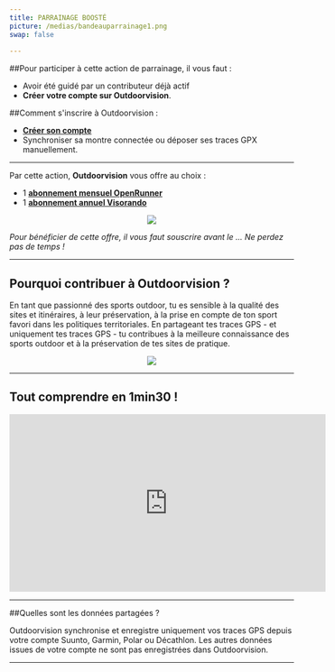 ```yaml
---
title: PARRAINAGE BOOSTÉ
picture: /medias/bandeauparrainage1.png
swap: false
 
---
```

 
##Pour participer à cette action de parrainage, il vous faut :
 
- Avoir été guidé par un contributeur déjà actif
- **Créer votre compte sur Outdoorvision**.
 
##Comment s'inscrire à Outdoorvision :
- **[Créer son compte](https://staging-auth.outdoorvision.fr/auth/realms/PRNSN/protocol/openid-connect/registrations?client_id=back1-outdoorgeovision-prnsn&response_type=code&redirect_uri=https://staging-back.outdoorvision.fr/auth/done/&scope=openid)**
- Synchroniser sa montre connectée ou déposer ses traces GPX manuellement.
 
<participate></participate>

 ---
 
Par cette action, **Outdoorvision** vous offre au choix :
 
- 1 **[abonnement mensuel OpenRunner](https://www.openrunner.com)**
- 1 **[abonnement annuel Visorando](https://www.visorando.com)**
 
<p align="center">
 <img src="/medias/challenge/banniere_lots_ut4m.png">
</p>

*Pour bénéficier de cette offre, il vous faut souscrire avant le ... Ne perdez pas de temps !*
 
---
 
## Pourquoi contribuer à Outdoorvision ?

En tant que passionné des sports outdoor, tu es sensible à la qualité des sites et itinéraires, à leur préservation, à la prise en compte de ton sport favori dans les politiques territoriales.
En partageant tes traces GPS - et uniquement tes traces GPS - tu contribues à la meilleure connaissance des sports outdoor et à la préservation de tes sites de pratique.
 
<p align="center">
 <img src="/medias/challenge/contribue_ut4m.png">
</p>
 
---
 
## Tout comprendre en 1min30 !
<p align="center">
 <iframe width="560" height="315" src="https://www.youtube.com/embed/fMkJ--vPamA?si=SxuhFIjWeJ6jFW_b" title="YouTube video player" title="YouTube video player" frameborder="0" allow="accelerometer; autoplay; clipboard-write; encrypted-media; gyroscope; picture-in-picture" allowfullscreen></iframe>
</p> 

---
 
##Quelles sont les données partagées ?

Outdoorvision synchronise et enregistre uniquement vos traces GPS depuis votre compte Suunto, Garmin, Polar ou Décathlon. Les autres données issues de votre compte ne sont pas enregistrées dans Outdoorvision.
 
---
